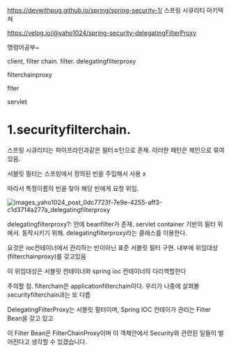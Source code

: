https://devwithpug.github.io/spring/spring-security-1/
스프링 시큐리티 아키텍쳐

https://velog.io/@yaho1024/spring-security-delegatingFilterProxy

명령어공부~


client, filter chain. filter. delegatingfilterproxy

filterchainproxy

flter

servlet



1.securityfilterchain.
=

스프링 시큐리티는 파이프라인과같은 필터ㅍ턴으로 존재. 이러한 패턴은 체인으로 묶여있음.

서블릿 필터는 스프링에서 정의된 빈을 주입해서 사용 x

따라서 특정이름의 빈을 찾아 해당 빈에게 요청 위임.


![images_yaho1024_post_0dc7723f-7e9e-4255-aff3-c1d3714a277a_delegatingfilterproxy](https://user-images.githubusercontent.com/75001605/166559140-e902aa63-2796-4a39-a567-a385c497efaa.png)


delegatingfilterproxy?: 안에 beanfilter가 존재. servlet container 기반의 필터 위에서. 동작시키기 위해. delegatingfilterproxy라는 클래스를 이용한다.

요것은 ioc컨테이너에서 관리하는 빈이아닌 표준 서블릿 필터 구현. 내부에 위임대상(filterchainproxy)를 갖고있음

이 위임대상은 서블릿 컨테이너와 spring ioc 컨테이너의 다리역할한다

주의할 점. filterchain은 applicationfilterchain이다.  우리가 나중에 살펴볼 securityfilterchain과는 또 다름

DelegatingFilterProxy는 서블릿 필터이며, Spring IOC 컨테이가 관리는 Filter Bean을 갖고 있고 

이 Filter Bean은 FilterChainProxy이며 이 객체안에서 Security와 관련된 일들이 벌어진다고 생각할 수 있겠습니다.











